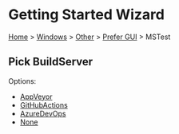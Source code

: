 # Getting Started Wizard

[Home](/docs/wiz/readme.md) > [Windows](Windows.md) > [Other](Windows_Other.md) > [Prefer GUI](Windows_Other_Gui.md) > MSTest

## Pick BuildServer

Options:
 * [AppVeyor](Windows_Other_Gui_MSTest_AppVeyor.md)
 * [GitHubActions](Windows_Other_Gui_MSTest_GitHubActions.md)
 * [AzureDevOps](Windows_Other_Gui_MSTest_AzureDevOps.md)
 * [None](Windows_Other_Gui_MSTest_None.md)
